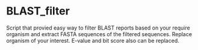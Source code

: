 # BLAST_filter
Script that provied easy way to filter BLAST reports based on your require organism and extract FASTA sequences of the filtered sequences.
Replace organism of your interest. 
E-value and bit score also can be replaced.
